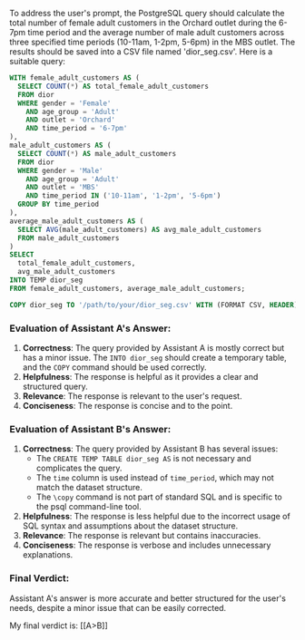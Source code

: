 
To address the user's prompt, the PostgreSQL query should calculate the total number of female adult customers in the Orchard outlet during the 6-7pm time period and the average number of male adult customers across three specified time periods (10-11am, 1-2pm, 5-6pm) in the MBS outlet. The results should be saved into a CSV file named 'dior_seg.csv'. Here is a suitable query:

```sql
WITH female_adult_customers AS (
  SELECT COUNT(*) AS total_female_adult_customers
  FROM dior
  WHERE gender = 'Female'
    AND age_group = 'Adult'
    AND outlet = 'Orchard'
    AND time_period = '6-7pm'
),
male_adult_customers AS (
  SELECT COUNT(*) AS male_adult_customers
  FROM dior
  WHERE gender = 'Male'
    AND age_group = 'Adult'
    AND outlet = 'MBS'
    AND time_period IN ('10-11am', '1-2pm', '5-6pm')
  GROUP BY time_period
),
average_male_adult_customers AS (
  SELECT AVG(male_adult_customers) AS avg_male_adult_customers
  FROM male_adult_customers
)
SELECT
  total_female_adult_customers,
  avg_male_adult_customers
INTO TEMP dior_seg
FROM female_adult_customers, average_male_adult_customers;

COPY dior_seg TO '/path/to/your/dior_seg.csv' WITH (FORMAT CSV, HEADER);
```

### Evaluation of Assistant A's Answer:
1. **Correctness**: The query provided by Assistant A is mostly correct but has a minor issue. The `INTO dior_seg` should create a temporary table, and the `COPY` command should be used correctly.
2. **Helpfulness**: The response is helpful as it provides a clear and structured query.
3. **Relevance**: The response is relevant to the user's request.
4. **Conciseness**: The response is concise and to the point.

### Evaluation of Assistant B's Answer:
1. **Correctness**: The query provided by Assistant B has several issues:
   - The `CREATE TEMP TABLE dior_seg AS` is not necessary and complicates the query.
   - The `time` column is used instead of `time_period`, which may not match the dataset structure.
   - The `\copy` command is not part of standard SQL and is specific to the psql command-line tool.
2. **Helpfulness**: The response is less helpful due to the incorrect usage of SQL syntax and assumptions about the dataset structure.
3. **Relevance**: The response is relevant but contains inaccuracies.
4. **Conciseness**: The response is verbose and includes unnecessary explanations.

### Final Verdict:
Assistant A's answer is more accurate and better structured for the user's needs, despite a minor issue that can be easily corrected.

My final verdict is: [[A>B]]